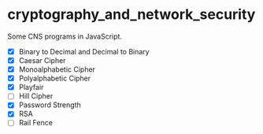 # cryptography_and_network_security
Some CNS programs in JavaScript.

- [x] Binary to Decimal and Decimal to Binary
- [x] Caesar Cipher
- [x] Monoalphabetic Cipher
- [x] Polyalphabetic Cipher
- [x] Playfair
- [ ] Hill Cipher
- [x] Password Strength
- [x] RSA
- [ ] Rail Fence
